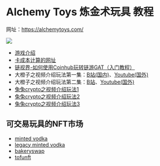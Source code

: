 # Alchemy Toys 炼金术玩具 教程

网址：https://alchemytoys.com/

![](https://gat.network/wp-content/uploads/2021/07/Logo-small-AT-400x142.png)

* [游戏介绍](https://mp.weixin.qq.com/s/CDtmH7RB3MfeefwbM-knlw)
* [卡成本计算的网址](https://zhangxianmeng.github.io/doggyNFT/dist/#/gat)
* [链视界-如何使用Coinhub玩转链游GAT（入门教程）](http://www.biwanshequ.com/article-3133-1.html)
* 大橙子之视频介绍玩法第一集：[B站(国内)](https://www.bilibili.com/video/BV18b4y167xS)、[Youtube(国外)](https://youtu.be/1Nx9AqpmWNU)
* 大橙子之视频介绍玩法第二集：[B站](https://www.bilibili.com/video/BV1eo4y1Q73y)、[Youtube(国外)](https://www.youtube.com/watch?v=uUfDy6msTQ4&t=71s)
* [兔兔crypto之视频介绍玩法1](https://www.youtube.com/watch?v=gkC_zZvfqq4)
* [兔兔crypto之视频介绍玩法2](https://www.youtube.com/channel/UCyx5lBuylT9Wxuszbs9LcaA)
* [兔兔crypto之视频介绍玩法3](https://youtu.be/3O5USuS9T4w)

## 可交易玩具的NFT市场

- [minted vodka](https://minted.vodka/market)
- [legacy minted vodka](https://legacy.minted.vodka/)
- [bakeryswap](https://www.bakeryswap.org/#/collection/toy)
- [tofunft](https://tofunft.com/collection/alchemy-arena-alchemytoys/items)
